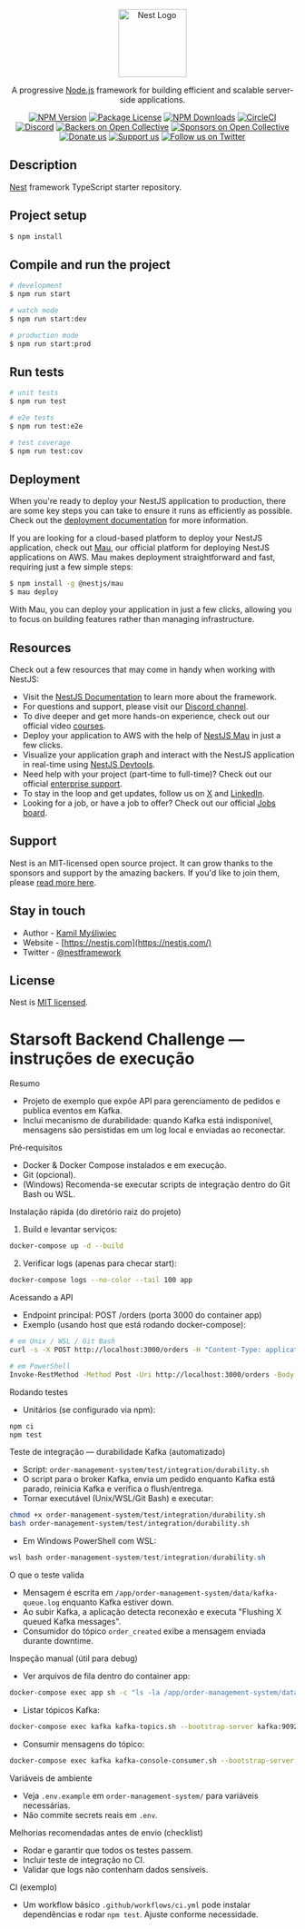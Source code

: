 <p align="center">
  <a href="http://nestjs.com/" target="blank"><img src="https://nestjs.com/img/logo-small.svg" width="120" alt="Nest Logo" /></a>
</p>

[circleci-image]: https://img.shields.io/circleci/build/github/nestjs/nest/master?token=abc123def456
[circleci-url]: https://circleci.com/gh/nestjs/nest

  <p align="center">A progressive <a href="http://nodejs.org" target="_blank">Node.js</a> framework for building efficient and scalable server-side applications.</p>
    <p align="center">
<a href="https://www.npmjs.com/~nestjscore" target="_blank"><img src="https://img.shields.io/npm/v/@nestjs/core.svg" alt="NPM Version" /></a>
<a href="https://www.npmjs.com/~nestjscore" target="_blank"><img src="https://img.shields.io/npm/l/@nestjs/core.svg" alt="Package License" /></a>
<a href="https://www.npmjs.com/~nestjscore" target="_blank"><img src="https://img.shields.io/npm/dm/@nestjs/common.svg" alt="NPM Downloads" /></a>
<a href="https://circleci.com/gh/nestjs/nest" target="_blank"><img src="https://img.shields.io/circleci/build/github/nestjs/nest/master" alt="CircleCI" /></a>
<a href="https://discord.gg/G7Qnnhy" target="_blank"><img src="https://img.shields.io/badge/discord-online-brightgreen.svg" alt="Discord"/></a>
<a href="https://opencollective.com/nest#backer" target="_blank"><img src="https://opencollective.com/nest/backers/badge.svg" alt="Backers on Open Collective" /></a>
<a href="https://opencollective.com/nest#sponsor" target="_blank"><img src="https://opencollective.com/nest/sponsors/badge.svg" alt="Sponsors on Open Collective" /></a>
  <a href="https://paypal.me/kamilmysliwiec" target="_blank"><img src="https://img.shields.io/badge/Donate-PayPal-ff3f59.svg" alt="Donate us"/></a>
    <a href="https://opencollective.com/nest#sponsor"  target="_blank"><img src="https://img.shields.io/badge/Support%20us-Open%20Collective-41B883.svg" alt="Support us"></a>
  <a href="https://twitter.com/nestframework" target="_blank"><img src="https://img.shields.io/twitter/follow/nestframework.svg?style=social&label=Follow" alt="Follow us on Twitter"></a>
</p>
  <!--[![Backers on Open Collective](https://opencollective.com/nest/backers/badge.svg)](https://opencollective.com/nest#backer)
  [![Sponsors on Open Collective](https://opencollective.com/nest/sponsors/badge.svg)](https://opencollective.com/nest#sponsor)-->

## Description

[Nest](https://github.com/nestjs/nest) framework TypeScript starter repository.

## Project setup

```bash
$ npm install
```

## Compile and run the project

```bash
# development
$ npm run start

# watch mode
$ npm run start:dev

# production mode
$ npm run start:prod
```

## Run tests

```bash
# unit tests
$ npm run test

# e2e tests
$ npm run test:e2e

# test coverage
$ npm run test:cov
```

## Deployment

When you're ready to deploy your NestJS application to production, there are some key steps you can take to ensure it runs as efficiently as possible. Check out the [deployment documentation](https://docs.nestjs.com/deployment) for more information.

If you are looking for a cloud-based platform to deploy your NestJS application, check out [Mau](https://mau.nestjs.com), our official platform for deploying NestJS applications on AWS. Mau makes deployment straightforward and fast, requiring just a few simple steps:

```bash
$ npm install -g @nestjs/mau
$ mau deploy
```

With Mau, you can deploy your application in just a few clicks, allowing you to focus on building features rather than managing infrastructure.

## Resources

Check out a few resources that may come in handy when working with NestJS:

- Visit the [NestJS Documentation](https://docs.nestjs.com) to learn more about the framework.
- For questions and support, please visit our [Discord channel](https://discord.gg/G7Qnnhy).
- To dive deeper and get more hands-on experience, check out our official video [courses](https://courses.nestjs.com/).
- Deploy your application to AWS with the help of [NestJS Mau](https://mau.nestjs.com) in just a few clicks.
- Visualize your application graph and interact with the NestJS application in real-time using [NestJS Devtools](https://devtools.nestjs.com).
- Need help with your project (part-time to full-time)? Check out our official [enterprise support](https://enterprise.nestjs.com).
- To stay in the loop and get updates, follow us on [X](https://x.com/nestframework) and [LinkedIn](https://linkedin.com/company/nestjs).
- Looking for a job, or have a job to offer? Check out our official [Jobs board](https://jobs.nestjs.com).

## Support

Nest is an MIT-licensed open source project. It can grow thanks to the sponsors and support by the amazing backers. If you'd like to join them, please [read more here](https://docs.nestjs.com/support).

## Stay in touch

- Author - [Kamil Myśliwiec](https://twitter.com/kammysliwiec)
- Website - [https://nestjs.com](https://nestjs.com/)
- Twitter - [@nestframework](https://twitter.com/nestframework)

## License

Nest is [MIT licensed](https://github.com/nestjs/nest/blob/master/LICENSE).

# Starsoft Backend Challenge — instruções de execução

Resumo

- Projeto de exemplo que expõe API para gerenciamento de pedidos e publica eventos em Kafka.
- Inclui mecanismo de durabilidade: quando Kafka está indisponível, mensagens são persistidas em um log local e enviadas ao reconectar.

Pré-requisitos

- Docker & Docker Compose instalados e em execução.
- Git (opcional).
- (Windows) Recomenda-se executar scripts de integração dentro do Git Bash ou WSL.

Instalação rápida (do diretório raiz do projeto)

1. Build e levantar serviços:

```bash
docker-compose up -d --build
```

2. Verificar logs (apenas para checar start):

```bash
docker-compose logs --no-color --tail 100 app
```

Acessando a API

- Endpoint principal: POST /orders (porta 3000 do container app)
- Exemplo (usando host que está rodando docker-compose):

```bash
# em Unix / WSL / Git Bash
curl -s -X POST http://localhost:3000/orders -H "Content-Type: application/json" -d '{"items":[{"productId":"prod-1","quantity":1}]}'

# em PowerShell
Invoke-RestMethod -Method Post -Uri http://localhost:3000/orders -Body '{ "items":[{"productId":"prod-1","quantity":1}] }' -ContentType "application/json"
```

Rodando testes

- Unitários (se configurado via npm):

```bash
npm ci
npm test
```

Teste de integração — durabilidade Kafka (automatizado)

- Script: `order-management-system/test/integration/durability.sh`
- O script para o broker Kafka, envia um pedido enquanto Kafka está parado, reinicia Kafka e verifica o flush/entrega.
- Tornar executável (Unix/WSL/Git Bash) e executar:

```bash
chmod +x order-management-system/test/integration/durability.sh
bash order-management-system/test/integration/durability.sh
```

- Em Windows PowerShell com WSL:

```powershell
wsl bash order-management-system/test/integration/durability.sh
```

O que o teste valida

- Mensagem é escrita em `/app/order-management-system/data/kafka-queue.log` enquanto Kafka estiver down.
- Ao subir Kafka, a aplicação detecta reconexão e executa "Flushing X queued Kafka messages".
- Consumidor do tópico `order_created` exibe a mensagem enviada durante downtime.

Inspeção manual (útil para debug)

- Ver arquivos de fila dentro do container app:

```bash
docker-compose exec app sh -c "ls -la /app/order-management-system/data && sed -n '1,200p' /app/order-management-system/data/kafka-queue.log"
```

- Listar tópicos Kafka:

```bash
docker-compose exec kafka kafka-topics.sh --bootstrap-server kafka:9092 --list
```

- Consumir mensagens do tópico:

```bash
docker-compose exec kafka kafka-console-consumer.sh --bootstrap-server kafka:9092 --topic order_created --from-beginning --timeout-ms 10000
```

Variáveis de ambiente

- Veja `.env.example` em `order-management-system/` para variáveis necessárias.
- Não commite secrets reais em `.env`.

Melhorias recomendadas antes de envio (checklist)

- Rodar e garantir que todos os testes passem.
- Incluir teste de integração no CI.
- Validar que logs não contenham dados sensíveis.

CI (exemplo)

- Um workflow básico `.github/workflows/ci.yml` pode instalar dependências e rodar `npm test`. Ajuste conforme necessidade.
